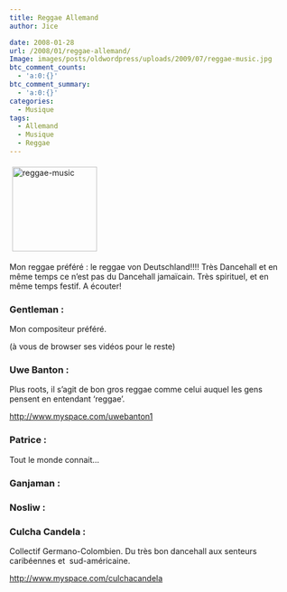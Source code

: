 ```yaml
---
title: Reggae Allemand
author: Jice

date: 2008-01-28
url: /2008/01/reggae-allemand/
Image: images/posts/oldwordpress/uploads/2009/07/reggae-music.jpg
btc_comment_counts:
  - 'a:0:{}'
btc_comment_summary:
  - 'a:0:{}'
categories:
  - Musique
tags:
  - Allemand
  - Musique
  - Reggae
---
```

[<img class="alignleft size-full wp-image-690" style="margin: 5px;" title="reggae-music" src="/images/posts/oldwordpress/uploads/2009/07/reggae-music.jpg" alt="reggae-music" width="150" height="150" >][1]

Mon reggae préféré : le reggae von Deutschland!!!! Très Dancehall et en même temps ce n&#8217;est pas du Dancehall jamaïcain. Très spirituel, et en même temps festif. A écouter!

### Gentleman :

Mon compositeur préféré.



(à vous de browser ses vidéos pour le reste)

### Uwe Banton :

Plus roots, il s&#8217;agit de bon gros reggae comme celui auquel les gens pensent en entendant &#8216;reggae&#8217;.

<a title="Uwe Banton" href="http://www.myspace.com/uwebanton1" target="_blank">http://www.myspace.com/uwebanton1</a>

### Patrice :

Tout le monde connait&#8230;

<p style="text-align: center;">
</p>

### Ganjaman :

<p style="text-align: center;">
</p>

### Nosliw :

<p style="text-align: center;">
</p>

### Culcha Candela :

Collectif Germano-Colombien. Du très bon dancehall aux senteurs caribéennes et  sud-américaine.

<a title="Culcha Candela" href="http://www.myspace.com/culchacandela" target="_blank">http://www.myspace.com/culchacandela</a>

 [1]: images/posts/oldwordpress/uploads/2009/07/reggae-music.jpg
